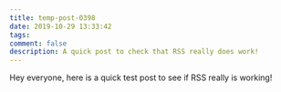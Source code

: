 ```yaml
---
title: temp-post-0398
date: 2019-10-29 13:33:42
tags:
comment: false
description: A quick post to check that RSS really does work!
---
```


Hey everyone, here is a quick test post to see if RSS really is working!
